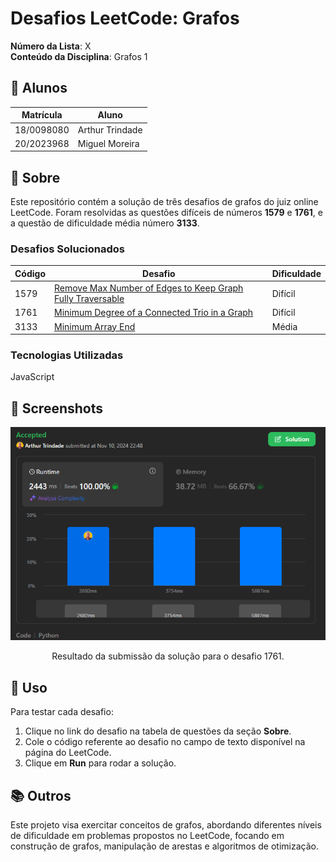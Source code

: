 # Desafios LeetCode: Grafos

**Número da Lista**: X  
**Conteúdo da Disciplina**: Grafos 1  

## 👥 Alunos
| Matrícula   | Aluno           |
|-------------|------------------|
| 18/0098080  | Arthur Trindade  |
| 20/2023968  | Miguel Moreira   |

## 📝 Sobre
Este repositório contém a solução de três desafios de grafos do juiz online LeetCode. Foram resolvidas as questões difíceis de números **1579** e **1761**, e a questão de dificuldade média número **3133**.

### Desafios Solucionados
| Código | Desafio                                                                                                     | Dificuldade |
|--------|-------------------------------------------------------------------------------------------------------------|-------------|
| 1579   | [Remove Max Number of Edges to Keep Graph Fully Traversable](https://leetcode.com/problems/remove-max-number-of-edges-to-keep-graph-fully-traversable/description/) | Difícil     |
| 1761   | [Minimum Degree of a Connected Trio in a Graph](https://leetcode.com/problems/minimum-degree-of-a-connected-trio-in-a-graph/description/) | Difícil     |
| 3133   | [Minimum Array End](https://leetcode.com/problems/minimum-array-end/description/)                           | Média       |

### Tecnologias Utilizadas
JavaScript

## 📸 Screenshots
<p align="center">
  <img src="img/1761.png" alt="Resultado da submissão do desafio 1761">
</p>

<p align="center">
  Resultado da submissão da solução para o desafio 1761.
</p>


## 🚀 Uso
Para testar cada desafio:
1. Clique no link do desafio na tabela de questões da seção **Sobre**.
2. Cole o código referente ao desafio no campo de texto disponível na página do LeetCode.
3. Clique em **Run** para rodar a solução.

## 📚 Outros
Este projeto visa exercitar conceitos de grafos, abordando diferentes níveis de dificuldade em problemas propostos no LeetCode, focando em construção de grafos, manipulação de arestas e algoritmos de otimização.
